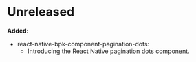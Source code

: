 # Unreleased
**Added:**
- react-native-bpk-component-pagination-dots:
  - Introducing the React Native pagination dots component.

